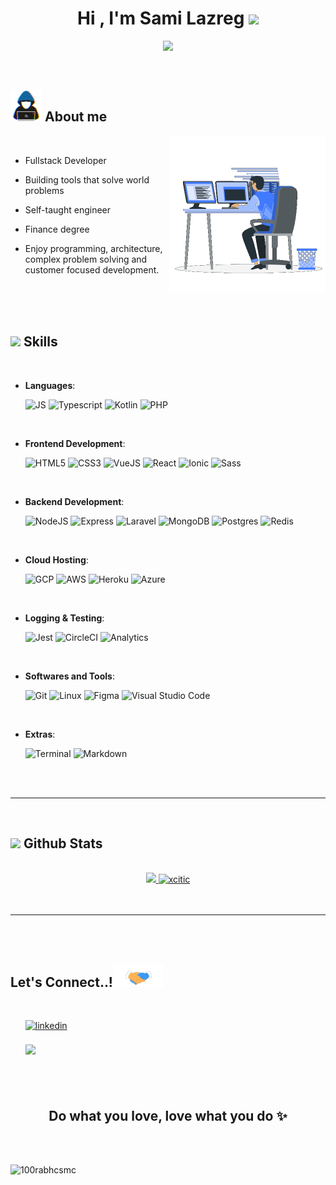 <h1 align="center"><b>Hi , I'm Sami Lazreg </b><img src="https://media.giphy.com/media/hvRJCLFzcasrR4ia7z/giphy.gif" width="35"></h1>

<p align="center">
  <a href="https://github.com/DenverCoder1/readme-typing-svg"><img src="https://readme-typing-svg.herokuapp.com?font=Time+New+Roman&color=cyan&size=25&center=true&vCenter=true&width=600&height=100&lines=Passionate+Technologist..&hearts;++;Self-taught+Developer,;Computer+Geek,;Business+Minded,;Active+Learner,;Love+To+Build+Tech..<3"></a>
</p>


<br>

	
## <picture><img src = "https://github.com/xcitic/xcitic/raw/main/images/about_me.gif" width = 50px></picture> **About me**

<picture> <img align="right" src="https://github.com/xcitic/xcitic/raw/main/images/coder.gif" width = 250px></picture>

<br>

- Fullstack Developer

- Building tools that solve world problems 

- Self-taught engineer

- Finance degree

- Enjoy programming, architecture, complex problem solving and customer focused development.


<br>
<br>
<br>


## <img src="https://media2.giphy.com/media/QssGEmpkyEOhBCb7e1/giphy.gif?cid=ecf05e47a0n3gi1bfqntqmob8g9aid1oyj2wr3ds3mg700bl&rid=giphy.gif" width ="25"><b> Skills</b>
<br>

<p align="center">

- **Languages**:
    
    ![JS](https://img.shields.io/badge/JavaScript-F7DF1E?style=for-the-badge&logo=javascript&logoColor=black)
    ![Typescript](https://img.shields.io/badge/TypeScript-007ACC?style=for-the-badge&logo=typescript&logoColor=white)
    ![Kotlin](https://img.shields.io/badge/Kotlin-0095D5?&style=for-the-badge&logo=kotlin&logoColor=white)
    ![PHP](https://img.shields.io/badge/PHP-777BB4?style=for-the-badge&logo=php&logoColor=white)

<br>   
    
- **Frontend Development**:

   ![HTML5](https://img.shields.io/badge/HTML5%20-%23E34F26.svg?style=for-the-badge&logo=html5&logoColor=white)
   ![CSS3](https://img.shields.io/badge/CSS3-1572B6?style=for-the-badge&logo=css3&logoColor=white)
   ![VueJS](https://img.shields.io/badge/Vue.js-35495E?style=for-the-badge&logo=vue.js&logoColor=4FC08D)
   ![React](https://img.shields.io/badge/React-20232A?style=for-the-badge&logo=react&logoColor=61DAFB)
   ![Ionic](https://img.shields.io/badge/Ionic-3880FF?style=for-the-badge&logo=ionic&logoColor=white)
   ![Sass](https://img.shields.io/badge/Sass-CC6699?style=for-the-badge&logo=sass&logoColor=white)
   

<br>

- **Backend Development**:

  ![NodeJS](https://img.shields.io/badge/Node.js-43853D?style=for-the-badge&logo=node.js&logoColor=white)
  ![Express](https://img.shields.io/badge/Express.js-404D59?style=for-the-badge)
  ![Laravel](https://img.shields.io/badge/Laravel-FF2D20?style=for-the-badge&logo=laravel&logoColor=white)
  ![MongoDB](https://img.shields.io/badge/MongoDB-4EA94B?style=for-the-badge&logo=mongodb&logoColor=white)
  ![Postgres](https://img.shields.io/badge/PostgreSQL-316192?style=for-the-badge&logo=postgresql&logoColor=white)
  ![Redis](https://img.shields.io/badge/redis-%23DD0031.svg?&style=for-the-badge&logo=redis&logoColor=white)


<br>

- **Cloud Hosting**:

    ![GCP](https://img.shields.io/badge/Google_Cloud-4285F4?style=for-the-badge&logo=google-cloud&logoColor=white)
    ![AWS](https://img.shields.io/badge/Amazon_AWS-232F3E?style=for-the-badge&logo=amazon-aws&logoColor=white)
    ![Heroku](https://img.shields.io/badge/Heroku-430098?style=for-the-badge&logo=heroku&logoColor=white)
    ![Azure](https://img.shields.io/badge/Microsoft_Azure-0089D6?style=for-the-badge&logo=microsoft-azure&logoColor=white)
    

<br>

- **Logging & Testing**:
    
    ![Jest](https://img.shields.io/badge/Jest-323330?style=for-the-badge&logo=Jest&logoColor=white)
    ![CircleCI](https://img.shields.io/badge/circleci-343434?style=for-the-badge&logo=circleci&logoColor=white)
    ![Analytics](https://img.shields.io/badge/Google%20Analytics-E37400?style=for-the-badge&logo=google%20analytics&logoColor=white)

<br>

- **Softwares and Tools**:

    ![Git](https://img.shields.io/badge/git-%23F05033.svg?style=for-the-badge&logo=git&logoColor=white)
    ![Linux](https://img.shields.io/badge/Linux-FCC624?style=for-the-badge&logo=linux&logoColor=black) 
    ![Figma](https://img.shields.io/badge/Figma-F24E1E?style=for-the-badge&logo=figma&logoColor=white)
    ![Visual Studio Code](https://img.shields.io/badge/VS%20Code-0078d7.svg?style=for-the-badge&logo=visual-studio-code&logoColor=white)

<br>

- **Extras**:

    ![Terminal](https://img.shields.io/badge/Terminal-%23054020?style=for-the-badge&logo=gnu-bash&logoColor=white)
    ![Markdown](https://img.shields.io/badge/markdown-%23000000.svg?style=for-the-badge&logo=markdown&logoColor=white)   


</p>

<br>
<br>

-----

<br>


## <img src="https://media.giphy.com/media/iY8CRBdQXODJSCERIr/giphy.gif" width="35"><b> Github Stats </b>
<br>

<div align="center">

<a href="https://github.com/xcitic/">
  <img src="https://github-readme-stats.vercel.app/api?username=xcitic&include_all_commits=true&count_private=true&show_icons=true&line_height=20&title_color=7A7ADB&icon_color=2234AE&text_color=D3D3D3&bg_color=0,000000,130F40" width="450"/>
  <img src="https://github-readme-stats.vercel.app/api/top-langs?username=xcitic&show_icons=true&locale=en&layout=compact&line_height=20&title_color=7A7ADB&icon_color=2234AE&text_color=D3D3D3&bg_color=0,000000,130F40" width="450"  alt="xcitic"/>

</a>
</div>

<br>
<br>

-----

<br>
<br>

## <b> Let's Connect..!</b><img src="https://github.com/xcitic/xcitic/raw/main/images/handshake.gif" width ="80">
<br>
<div align='left'>

<ul style="list-style: none;">

<li>
<a href="https://linkedin.com/in/sami-lazreg" target="_blank">
<img src="https://img.shields.io/badge/linkedin: Sami%20Lazreg-%2300acee.svg?color=405DE6&style=for-the-badge&logo=linkedin&logoColor=white" alt=linkedin style="margin-bottom: 5px;"/>
</a>
</li>


<br>

<li>
<a href="mailto:sami@mail.ecompx.com" target="_blank">
<img src="https://img.shields.io/badge/Mail Me-8B89CC?style=for-the-badge&logo=protonmail&logoColor=white" t=mail style="margin-bottom: 5px;" />
</a>
</li>
	
</ul>
</div>

<br>
<br>

<div align='center'>

## <b>Do what you love, love what you do ✨</b>

</div>
<br>
<br>

<p align="left"> 
<img src="https://komarev.com/ghpvc/?username=xcitic&label=Profile%20views&color=0e75b6&style=flat" alt="100rabhcsmc" /> 
</p>
